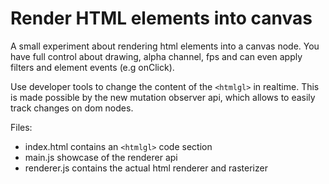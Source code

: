 # Render HTML elements into canvas

A small experiment about rendering html elements into a canvas node.
You have full control about drawing, alpha channel, fps and can even apply filters and element events (e.g onClick).

Use developer tools to change the content of the ``<htmlgl>`` in realtime. This is made possible by the new mutation observer api, which allows to easily track changes on dom nodes.

Files:
 - index.html contains an ``<htmlgl>`` code section
 - main.js showcase of the renderer api
 - renderer.js contains the actual html renderer and rasterizer
